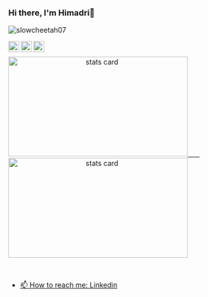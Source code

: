 ### Hi there, I'm Himadri👋
<p align="left"> <img src="https://komarev.com/ghpvc/?username=himadrigit&label=Views&color=d4af37&style=metal" alt="slowcheetah07" /> </p>
<!-- <h3 align="center">Connect with me:</h3> -->
<a href="https://linkedin.com/in/himadribhattacharya3/">
  <img align="left" alt="Himadri's Linkdein" width="22px" src="https://www.edigitalagency.com.au/wp-content/uploads/Linkedin-logo-icon-png.png" />
</a>
<a href="https://twitter.com/slowcheetah07_">
  <img align="left" alt="Himadri's Twitter" width="22px" src="https://static.vecteezy.com/system/resources/previews/002/534/045/original/social-media-twitter-logo-blue-isolated-free-vector.jpg" />
</a>
<a href="https://www.instagram.com/slowcheetah07_">
  <img align="left" alt="Himadri's Instagram" width="22px" src="https://cdn-icons-png.flaticon.com/512/174/174855.png" />
</a>
<br>
<p>
<a align= "center" href="https://github.com/slowcheetah07">
<img alt= "stats card" height="200px" width="360px" src="https://github-readme-streak-stats.herokuapp.com/?user=slowcheetah07&theme=radical">
 &nbsp;&nbsp;&nbsp;&nbsp;&nbsp;
<img alt= "stats card" height="200px" width="360px" src="https://github-readme-stats.vercel.app/api?username=slowcheetah07&count_private=true&theme=radical&show_icons=true" />
</p>

<br/>

- 📫 How to reach me:  [Linkedin](https://linkedin.com/in/himadribhattacharya3/) 

